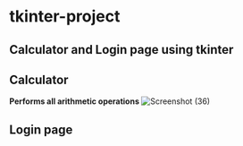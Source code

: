 # tkinter-project
## Calculator  and Login page using tkinter

## Calculator

**Performs all arithmetic operations**
![Screenshot (36)](https://user-images.githubusercontent.com/105106551/194715255-47f84515-6997-4b5d-863f-08d4d5b9337e.png)

## Login page

